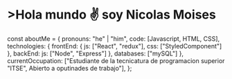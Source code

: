 <h1> >Hola mundo ✌ soy Nicolas Moises</h1> 


const aboutMe = {
   pronouns: "he" | "him",
   code: [Javascript, HTML, CSS],
   technologies: {
      frontEnd: {
         js: ["React", "redux"],
         css: ["StyledComponent"]
      },
      backEnd: 
         js: ["Node", "Express"]
      },
      databases: ["mySQL"]
   },
   currentOccupation: ["Estudiante de la tecnicatura de programacion superior "ITSE", Abierto a oputinades de trabajo"],
};
<!--
**nicolasmoises/nicolasmoises** is a ✨ _special_ ✨ repository because its `README.md` (this file) appears on your GitHub profile.

Here are some ideas to get you started:

- 🔭 I’m currently working on ...
- 🌱 I’m currently learning ...
- 👯 I’m looking to collaborate on ...
- 🤔 I’m looking for help with ...
- 💬 Ask me about ...
- 📫 How to reach me: ...
- 😄 Pronouns: ...
- ⚡ Fun fact: ...
-->
